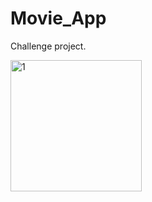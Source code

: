 # Movie_App

Challenge project.

<img src="https://user-images.githubusercontent.com/52718099/141698024-cde80c05-4480-4995-acab-0568cb3ba456.gif" width="210"  alt="1"/>
